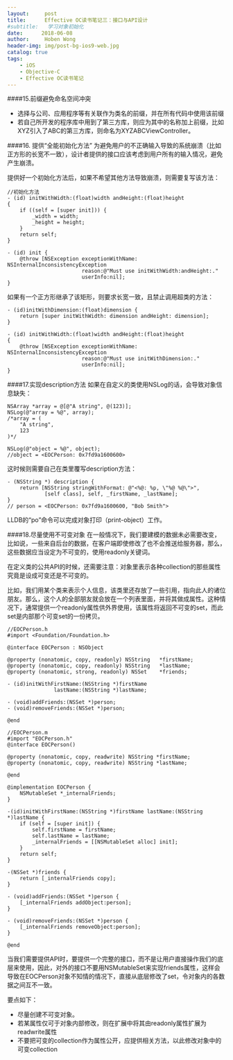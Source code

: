 ```yaml
---
layout:     post
title:      Effective OC读书笔记三：接口与API设计
#subtitle:   学习对象初始化
date:      2018-06-08
author:     Hoben Wong
header-img: img/post-bg-ios9-web.jpg
catalog: true
tags:
    - iOS
    - Objective-C
    - Effective OC读书笔记
---
```

####15.前缀避免命名空间冲突
- 选择与公司、应用程序等有关联作为类名的前缀，并在所有代码中使用该前缀
- 若自己所开发的程序库中用到了第三方库，则应为其中的名称加上前缀，比如XYZ引入了ABC的第三方库，则命名为XYZABCViewController。

####16. 提供“全能初始化方法”
为避免用户的不正确输入导致的系统崩溃（比如正方形的长宽不一致），设计者提供的接口应该考虑到用户所有的输入情况，避免产生崩溃。

提供好一个初始化方法后，如果不希望其他方法导致崩溃，则需要复写该方法：
```
//初始化方法
- (id) initWithWidth:(float)width andHeight:(float)height
{
    if ((self = [super init])) {
        _width = width;
        _height = height;
    }
    return self;
}

- (id) init {
    @throw [NSException exceptionWithName: NSInternalInconsistencyException
                        reason:@"Must use initWithWidth:andHeight:."
                        userInfo:nil];
}
```
如果有一个正方形继承了该矩形，则要求长宽一致，且禁止调用超类的方法：
```
- (id)initWithDimension:(float)dimension {
    return [super initWithWidth: dimension andHeight: dimension];
}

- (id) initWithWidth:(float)width andHeight:(float)height
{
    @throw [NSException exceptionWithName: NSInternalInconsistencyException
                        reason:@"Must use initWithDimension:."
                        userInfo:nil];
}
```

####17.实现description方法
如果在自定义的类使用NSLog的话，会导致对象信息缺失：
```
NSArray *array = @[@"A string", @(123)];
NSLog(@"array = %@", array);
/*array = (
    "A string",
    123
)*/

NSLog(@"object = %@", object);
//object = <EOCPerson: 0x7fd9a1600600>
```
这时候则需要自己在类里覆写description方法：
```
- (NSString *) description {
    return [NSString stringWithFormat: @"<%@: %p, \"%@ %@\">", 
            [self class], self, _firstName, _lastName];
}
// person = <EOCPerson: 0x7fd9a1600600, "Bob Smith">
```
LLDB的“po”命令可以完成对象打印（print-object）工作。

####18.尽量使用不可变对象
在一般情况下，我们要建模的数据未必需要改变，比如说，一些来自后台的数据，在客户端即使修改了也不会推送给服务器，那么，这些数据应当设定为不可变的，使用readonly关键词。

在定义类的公共API的时候，还需要注意：对象里表示各种collection的那些属性究竟是设成可变还是不可变的。

比如，我们用某个类来表示个人信息，该类里还存放了一些引用，指向此人的诸位朋友。那么，这个人的全部朋友就会放在一个列表里面，并将其做成属性。这种情况下，通常提供一个readonly属性供外界使用，该属性将返回不可变的set，而此set是内部那个可变set的一份拷贝。
```
//EOCPerson.h
#import <Foundation/Foundation.h>

@interface EOCPerson : NSObject

@property (nonatomic, copy, readonly) NSString   *firstName;
@property (nonatomic, copy, readonly) NSString   *lastName;
@property (nonatomic, strong, readonly) NSSet    *friends;

- (id)initWithFirstName:(NSString *)firstName
               lastName:(NSString *)lastName;

- (void)addFriends:(NSSet *)person;
- (void)removeFriends:(NSSet *)person;

@end
```
```
//EOCPerson.m
#import "EOCPerson.h"
@interface EOCPerson()

@property (nonatomic, copy, readwrite) NSString *firstName;
@property (nonatomic, copy, readwrite) NSString *lastName;

@end

@implementation EOCPerson {
    NSMutableSet *_internalFriends;
}

-(id)initWithFirstName:(NSString *)firstName lastName:(NSString *)lastName {
    if (self = [super init]) {
        self.firstName = firstName;
        self.lastName = lastName;
        _internalFriends = [[NSMutableSet alloc] init];
    }
    return self;
}

-(NSSet *)friends {
    return [_internalFriends copy];
}

- (void)addFriends:(NSSet *)person {
    [_internalFriends addObject:person];
}

- (void)removeFriends:(NSSet *)person {
    [_internalFriends removeObject:person];
}

@end
```
当我们需要提供API时，要提供一个完整的接口，而不是让用户直接操作我们的底层来使用，因此，对外的接口不要用NSMutableSet来实现friends属性，这样会导致在EOCPerson对象不知情的情况下，直接从底层修改了set，令对象内的各数据之间互不一致。

要点如下：
- 尽量创建不可变对象。
- 若某属性仅可于对象内部修改，则在扩展中将其由readonly属性扩展为readwrite属性
- 不要把可变的collection作为属性公开，应提供相关方法，以此修改对象中的可变collection
